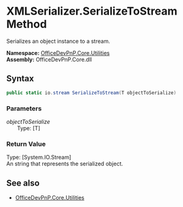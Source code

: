 # XMLSerializer.SerializeToStream Method  
Serializes an object instance to a stream.  

**Namespace:** [OfficeDevPnP.Core.Utilities](OfficeDevPnP.Core.Utilities.md)  
**Assembly:** OfficeDevPnP.Core.dll  
## Syntax
```C#
public static io.stream SerializeToStream(T objectToSerialize)
```
### Parameters
*objectToSerialize*  
&emsp;&emsp;Type: [T] 
&emsp;&emsp;  
  
### Return Value
Type: [System.IO.Stream]  
An string that represents the serialized object.

## See also
- [OfficeDevPnP.Core.Utilities](OfficeDevPnP.Core.Utilities.md)
